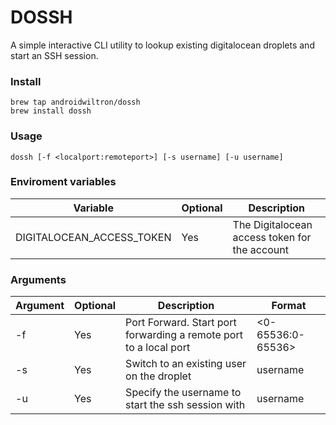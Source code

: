 # DOSSH

A simple interactive CLI utility to lookup existing digitalocean droplets and start an SSH session.

### Install

```shell
brew tap androidwiltron/dossh
brew install dossh
```

### Usage

```shell
dossh [-f <localport:remoteport>] [-s username] [-u username]
```

### Enviroment variables

| Variable                  | Optional | Description                                   |
|---------------------------|----------|-----------------------------------------------|
| DIGITALOCEAN_ACCESS_TOKEN | Yes      | The Digitalocean access token for the account |

### Arguments

| Argument | Optional | Description                                                       | Format            |
|----------|----------|-------------------------------------------------------------------|-------------------|
| -f       | Yes      | Port Forward. Start port forwarding a remote port to a local port | <0-65536:0-65536> |
| -s       | Yes      | Switch to an existing user on the droplet                         | username          |
| -u       | Yes      | Specify the username to start the ssh session with                | username          |


